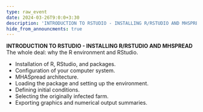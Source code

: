 ```yaml
---
type: raw_event
date: 2024-03-26T9:0:0+3:30
description: 'INTRODUCTION TO RSTUDIO - INSTALLING R/RSTUDIO AND MHSPREAD'
hide_from_announcments: true
---
```

**INTRODUCTION TO RSTUDIO - INSTALLING R/RSTUDIO AND MHSPREAD**
The whole deal: why the R environment and RStudio.
- Installation of R, RStudio, and packages.
- Configuration of your computer system.
- MHASpread architecture.
- Loading the package and setting up the environment.
- Defining initial conditions.
- Selecting the originally infected farm.
- Exporting graphics and numerical output summaries.